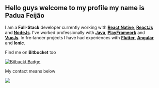 ## Hello guys welcome to my profile my name is Padua Feijão

I am a __Full-Stack__ developer currently working with __[React Native](https://reactnative.dev/)__, __[ReactJs](https://pt-br.reactjs.org/)__ and __[NodeJs](https://nodejs.org/en/)__.
I've worked professionally with __[Java](https://www.java.com/pt-BR/)__, __[PlayFrameork](https://www.playframework.com/)__ and __[VueJs](https://vuejs.org/)__. In fre-lancer projects I have had experiences with __[Flutter](https://flutter.dev/)__, __[Angular](https://angular.io/)__ and __[Ionic](https://ionicframework.com/)__.

Find me on __Bitbucket__ too

[![Bitbuckt Badge](https://img.shields.io/badge/Bitbucket-330F63?style=for-the-badge&logo=bitbucket&logoColor=white)](https://bitbucket.org/paduaBass)

My contact means below

[![](https://img.shields.io/badge/WhatsApp-25D366?style=for-the-badge&logo=whatsapp&logoColor=white)]()

